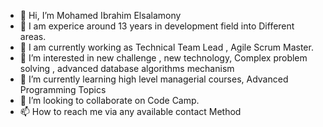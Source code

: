 - 👋 Hi, I’m Mohamed Ibrahim Elsalamony
- 🙋 I am experice around 13 years in development field into Different areas.
- 🙋 I am currently working as Technical Team Lead , Agile Scrum Master.
- 👀 I’m interested in new challenge , new technology,
Complex problem solving , advanced database algorithms mechanism
- 🌱 I’m currently learning high level managerial courses,
Advanced Programming Topics
- 💞️ I’m looking to collaborate on Code Camp.
- 📫 How to reach me via any available contact Method

<!---
MohamedIbrahimElsalamony/MohamedIbrahimElsalamony is a ✨ special ✨ repository because its `README.md` (this file) appears on your GitHub profile.
You can click the Preview link to take a look at your changes.
--->
